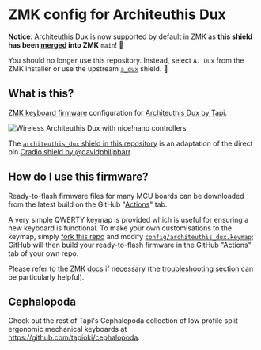 
# ZMK config for Architeuthis Dux

**Notice**: Architeuthis Dux is now supported by default in ZMK as **this shield has been [merged][9] into ZMK** `main`! 🎉 

You should no longer use this repository. Instead, select `A. Dux` from the ZMK installer or use the upstream [`a_dux`][10] shield. 🙂

## What is this?

[ZMK keyboard firmware][1] configuration for [Architeuthis Dux by Tapi][2].

![Wireless Architeuthis Dux with nice!nano controllers][3]

The [`architeuthis_dux` shield in this repository](/config/boards/shields/architeuthis_dux/) is an adaptation of the direct pin [Cradio shield by @davidphilipbarr][4].

## How do I use this firmware?

Ready-to-flash firmware files for many MCU boards can be downloaded from the latest build on the GitHub "[Actions][8]" tab.

A very simple QWERTY keymap is provided which is useful for ensuring a new keyboard is functional. To make your own customisations to the keymap, simply [fork this repo][7] and modify [`config/architeuthis_dux.keymap`](config/architeuthis_dux.keymap); GitHub will then build your ready-to-flash firmware in the GitHub "Actions" tab of your own repo.

Please refer to the [ZMK docs][5] if necessary (the [troubleshooting section][6] can be particularly helpful).

## Cephalopoda

Check out the rest of Tapi's Cephalopoda collection of low profile split ergonomic mechanical keyboards at <https://github.com/tapioki/cephalopoda>.

[1]: https://zmk.dev/
[2]: https://github.com/tapioki/cephalopoda/tree/main/Architeuthis%20dux
[3]: https://media.discordapp.net/attachments/855822038287908864/866315666802081792/image0.jpg
[4]: https://github.com/zmkfirmware/zmk/tree/main/app/boards/shields/cradio
[5]: https://zmk.dev/docs
[6]: https://zmk.dev/docs/troubleshooting#dtlibdterror
[7]: https://github.com/dxmh/zmk-architeuthis-dux/fork
[8]: https://github.com/dxmh/zmk-architeuthis-dux/actions
[9]: https://github.com/zmkfirmware/zmk/pull/951
[10]: https://github.com/zmkfirmware/zmk/tree/main/app/boards/shields/a_dux
